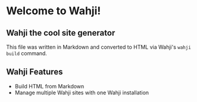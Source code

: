 # Welcome to Wahji!
## Wahji the cool site generator
This file was written in Markdown and converted to HTML via Wahji's `wahji build` command.

## Wahji Features
* Build HTML from Markdown
* Manage multiple Wahji sites with one Wahji installation
